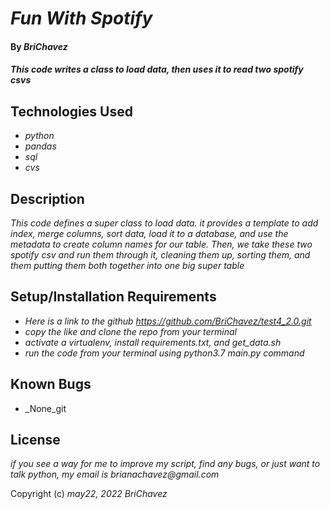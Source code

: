 # _Fun With Spotify_

#### By _**BriChavez**_

#### _This code writes a class to load data, then uses it to read two spotify csvs_

## Technologies Used

* _python_
* _pandas_
* _sql_
* _cvs_

## Description

_This code defines a super class to load data. it provides a template to add index, merge columns, sort data, load it to a database, and use the metadata to create column names for our table. Then, we take these two spotify csv and run them through it, cleaning them up, sorting them, and them putting them both together into one big super table_

## Setup/Installation Requirements

* _Here is a link to the github https://github.com/BriChavez/test4_2.0.git_
* _copy the like and clone the repo from your terminal_
* _activate a virtualenv, install requirements.txt, and get_data.sh_
* _run the code from your terminal using python3.7 main.py command_


## Known Bugs

* _None_git 


## License

_if you see a way for me to improve my script, find any bugs, or just want to talk python, my email is brianachavez@gmail.com_

Copyright (c) _may22, 2022_ _BriChavez_